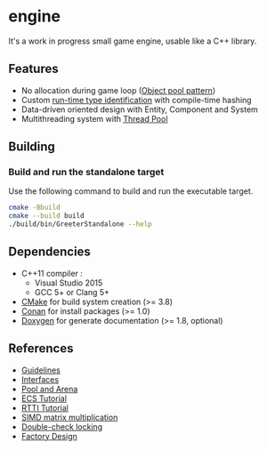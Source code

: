 # engine

It's a work in progress small game engine, usable like a C++ library.

## Features

- No allocation during game loop ([Object pool pattern](https://en.wikipedia.org/wiki/Object_pool_pattern))
- Custom [run-time type identification](https://en.wikipedia.org/wiki/Run-time_type_information) with compile-time hashing
- Data-driven oriented design with Entity, Component and System
- Multithreading system with [Thread Pool](https://en.wikipedia.org/wiki/Thread_pool)

## Building

### Build and run the standalone target

Use the following command to build and run the executable target.

```bash
cmake -Bbuild
cmake --build build
./build/bin/GreeterStandalone --help
```

## Dependencies

- C++11 compiler :
  - Visual Studio 2015
  - GCC 5+ or Clang 5+
- [CMake](https://cmake.org/) for build system creation (>= 3.8)
- [Conan](https://conan.io/) for install packages (>= 1.0)
- [Doxygen](https://doxygen.org/) for generate documentation (>= 1.8, optional)

## References

- [Guidelines](https://github.com/isocpp/CppCoreGuidelines)
- [Interfaces](https://www.tutorialspoint.com/cplusplus/cpp_interfaces.htm)
- [Pool and Arena](https://thinkingeek.com/2017/11/19/simple-memory-pool/)
- [ECS Tutorial](https://austinmorlan.com/posts/entity_component_system/)
- [RTTI Tutorial](https://www.axelmenzel.de/articles/rtti)
- [SIMD matrix multiplication](https://blog.qiqitori.com/2018/05/matrix-multiplication-using-simd-instructions/)
- [Double-check locking](https://en.wikipedia.org/wiki/Double-checked_locking)
- [Factory Design](https://www.tutorialspoint.com/design_pattern/factory_pattern.htm)
